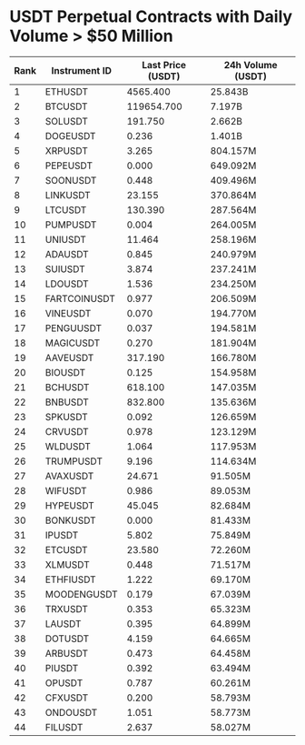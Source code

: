 # USDT Perpetual Contracts with Daily Volume > $50 Million

| Rank | Instrument ID | Last Price (USDT) | 24h Volume (USDT) |
|------|---------------|-------------------|-------------------|
| 1 | ETHUSDT | 4565.400 | 25.843B |
| 2 | BTCUSDT | 119654.700 | 7.197B |
| 3 | SOLUSDT | 191.750 | 2.662B |
| 4 | DOGEUSDT | 0.236 | 1.401B |
| 5 | XRPUSDT | 3.265 | 804.157M |
| 6 | PEPEUSDT | 0.000 | 649.092M |
| 7 | SOONUSDT | 0.448 | 409.496M |
| 8 | LINKUSDT | 23.155 | 370.864M |
| 9 | LTCUSDT | 130.390 | 287.564M |
| 10 | PUMPUSDT | 0.004 | 264.005M |
| 11 | UNIUSDT | 11.464 | 258.196M |
| 12 | ADAUSDT | 0.845 | 240.979M |
| 13 | SUIUSDT | 3.874 | 237.241M |
| 14 | LDOUSDT | 1.536 | 234.250M |
| 15 | FARTCOINUSDT | 0.977 | 206.509M |
| 16 | VINEUSDT | 0.070 | 194.770M |
| 17 | PENGUUSDT | 0.037 | 194.581M |
| 18 | MAGICUSDT | 0.270 | 181.904M |
| 19 | AAVEUSDT | 317.190 | 166.780M |
| 20 | BIOUSDT | 0.125 | 154.958M |
| 21 | BCHUSDT | 618.100 | 147.035M |
| 22 | BNBUSDT | 832.800 | 135.636M |
| 23 | SPKUSDT | 0.092 | 126.659M |
| 24 | CRVUSDT | 0.978 | 123.129M |
| 25 | WLDUSDT | 1.064 | 117.953M |
| 26 | TRUMPUSDT | 9.196 | 114.634M |
| 27 | AVAXUSDT | 24.671 | 91.505M |
| 28 | WIFUSDT | 0.986 | 89.053M |
| 29 | HYPEUSDT | 45.045 | 82.684M |
| 30 | BONKUSDT | 0.000 | 81.433M |
| 31 | IPUSDT | 5.802 | 75.849M |
| 32 | ETCUSDT | 23.580 | 72.260M |
| 33 | XLMUSDT | 0.448 | 71.517M |
| 34 | ETHFIUSDT | 1.222 | 69.170M |
| 35 | MOODENGUSDT | 0.179 | 67.039M |
| 36 | TRXUSDT | 0.353 | 65.323M |
| 37 | LAUSDT | 0.395 | 64.899M |
| 38 | DOTUSDT | 4.159 | 64.665M |
| 39 | ARBUSDT | 0.473 | 64.458M |
| 40 | PIUSDT | 0.392 | 63.494M |
| 41 | OPUSDT | 0.787 | 60.261M |
| 42 | CFXUSDT | 0.200 | 58.793M |
| 43 | ONDOUSDT | 1.051 | 58.773M |
| 44 | FILUSDT | 2.637 | 58.027M |
